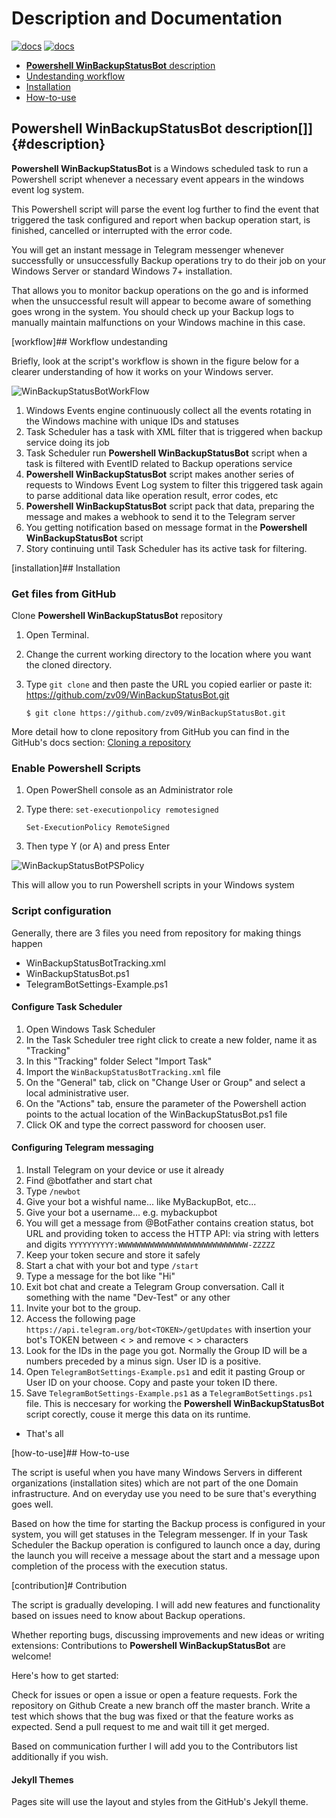 # Description and Documentation
[![docs](https://img.shields.io/badge/Docs:-HTML-blue?style=plastic&logo=CSS3)](https://zv09.github.io/WinBackupStatusBot/#Documentation)  [![docs](https://img.shields.io/badge/Docs:-Markdown%20Index.md-yellow?style=plastic&logo=Mardown)](docs/index.md)

*  [**Powershell WinBackupStatusBot** description](#description)
*  [Undestanding workflow](#workflow)
*  [Installation](#installation)
*  [How-to-use](#how-to-use)


## **Powershell WinBackupStatusBot** description[]]{#description} 

**Powershell WinBackupStatusBot** is a Windows scheduled task to run a Powershell script whenever a necessary event appears in the windows event log system.

This Powershell script will parse the event log further to find the event that triggered the task configured and report when backup operation start, is finished, cancelled or interrupted with the error code. 

You will get an instant message in Telegram messenger whenever successfully or unsuccessfully Backup operations try to do their job on your Windows Server or standard Windows 7+ installation. 

That allows you to monitor backup operations on the go and is informed when the unsuccessful result will appear to become aware of something goes wrong in the system. You should check up your Backup logs to manually maintain malfunctions on your Windows machine in this case.

[workflow]## Workflow undestanding

Briefly, look at the script's workflow is shown in the figure below for a clearer understanding of how it works on your Windows server.

![WinBackupStatusBotWorkFlow](https://zv09.github.io/WinBackupStatusBot/WinBackupStatusBotWorkFlow.png)

1. Windows Events engine continuously collect all the events rotating in the Windows machine with unique IDs and statuses
2. Task Scheduler has a task with XML filter that is triggered when backup service doing its job
3. Task Scheduler run **Powershell WinBackupStatusBot** script when a task is filtered with EventID related to Backup operations service
4. **Powershell WinBackupStatusBot** script makes another series of requests to Windows Event Log system to filter this triggered task again to parse additional data like operation result, error codes, etc
5. **Powershell WinBackupStatusBot** script pack that data, preparing the message  and makes a webhook to send it to the Telegram server
6. You getting notification based on message format in the **Powershell WinBackupStatusBot** script
7. Story continuing until Task Scheduler has its active task for filtering. 

[installation]## Installation

### Get files from GitHub

Clone **Powershell WinBackupStatusBot** repository 

1. Open Terminal.
2. Change the current working directory to the location where you want the cloned directory.
3. Type `git clone` and then paste the URL you copied earlier or paste it: https://github.com/zv09/WinBackupStatusBot.git

	```shell
	$ git clone https://github.com/zv09/WinBackupStatusBot.git 
	```
	
More detail how to clone repository from GitHub you can find in the GitHub's docs section:  [Cloning a repository](https://docs.github.com/en/github/creating-cloning-and-archiving-repositories/cloning-a-repository-from-github/cloning-a-repository)

### Enable Powershell Scripts

1. Open PowerShell console as an Administrator role
2. Type there: `set-executionpolicy remotesigned`

	```shell
	Set-ExecutionPolicy RemoteSigned
	```

3. Then type Y (or A) and press Enter

![WinBackupStatusBotPSPolicy](https://zv09.github.io/WinBackupStatusBot/PoweshellExecPolicy.png)

This will allow you to run Powershell scripts in your Windows system

### Script configuration 

Generally, there are 3 files you need from repository for making things happen
- WinBackupStatusBotTracking.xml
- WinBackupStatusBot.ps1
- TelegramBotSettings-Example.ps1

#### Configure Task Scheduler 

1. Open Windows Task Scheduler
2. In the Task Scheduler tree right click to create a new folder, name it as "Tracking"
3. In this "Tracking" folder Select "Import Task"
4. Import the `WinBackupStatusBotTracking.xml` file
5. On the "General" tab, click on "Change User or Group" and select a local administrative user.
6. On the "Actions" tab, ensure the parameter of the Powershell action points to the actual location of the WinBackupStatusBot.ps1 file
7. Click OK and type the correct password for choosen user.

#### Configuring Telegram messaging 

1. Install Telegram on your device or use it already 
2. Find @botfather and start chat 
3. Type `/newbot`
4. Give your bot a wishful name... like MyBackupBot, etc...
5. Give your bot a username... e.g. mybackupbot
6. You will get a message from @BotFather contains creation status, bot URL and providing token to access the HTTP API:  via string with letters and digits
`YYYYYYYYYY:WWWWWWWWWWWWWWWWWWWWWWWWWWWWW-ZZZZZ`
7. Keep your token secure and store it safely
8. Start a chat with your bot and type `/start`
9. Type a  message for the bot like "Hi"
10. Exit bot chat and create a Telegram Group conversation. Call it something with the name "Dev-Test" or any other
11. Invite your bot to the group.
12. Access the following page `https://api.telegram.org/bot<TOKEN>/getUpdates` with insertion your bot's TOKEN between < >  and remove < > characters
13. Look for the IDs in the page you got. Normally the Group ID will be a numbers preceded by a minus sign. User ID is a positive. 
14. Open `TelegramBotSettings-Example.ps1` and edit it pasting Group or User ID on your choose. Copy and paste your token ID there. 
15. Save `TelegramBotSettings-Example.ps1` as a `TelegramBotSettings.ps1` file. This is neccesary for working the **Powershell WinBackupStatusBot** script corectly, couse it merge this data on its runtime. 

- That's all 

[how-to-use]## How-to-use

The script is useful when you have many Windows Servers in different organizations (installation sites) which are not part of the one Domain infrastructure. And on everyday use you need to be sure that's everything goes well. 

Based on how the time for starting the Backup process is configured in your system, you will get statuses in the Telegram messenger.
If in your Task Scheduler the Backup operation is configured to launch once a day, during the launch you will receive a message about the start and a message upon completion of the process with the execution status.

[contribution]# Contribution 

The script is gradually developing. I will add new features and functionality based on issues need to know about Backup operations.

Whether reporting bugs, discussing improvements and new ideas or writing extensions: Contributions to **Powershell WinBackupStatusBot** are welcome! 

Here's how to get started:

Check for issues or open a issue or open a feature requests.
Fork the repository on Github
Create a new branch off the master branch.
Write a test which shows that the bug was fixed or that the feature works as expected.
Send a pull request to me and wait till it get merged.

Based on communication further I will add you to the Contributors list additionally if you wish.

#### Jekyll Themes

Pages site will use the layout and styles from the GitHub's Jekyll theme.

